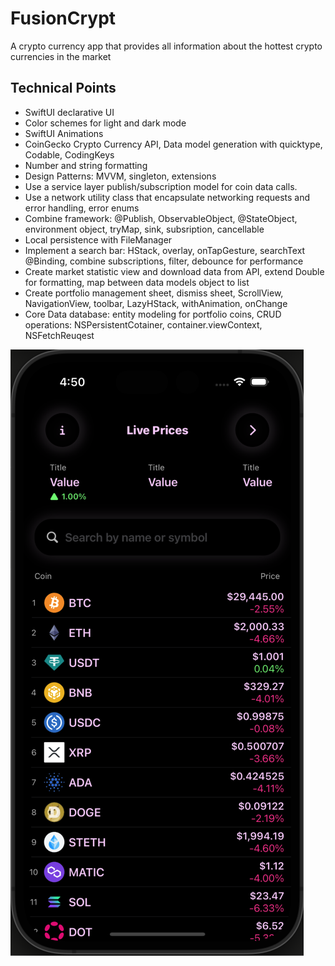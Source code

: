 # FusionCrypt

A crypto currency app that provides all information about the hottest crypto currencies in the market

## Technical Points

- SwiftUI declarative UI
- Color schemes for light and dark mode
- SwiftUI Animations
- CoinGecko Crypto Currency API, Data model generation with quicktype, Codable, CodingKeys
- Number and string formatting
- Design Patterns: MVVM, singleton, extensions
- Use a service layer publish/subscription model for coin data calls.
- Use a network utility class that encapsulate networking requests and error handling, error enums
- Combine framework: @Publish, ObservableObject, @StateObject, environment object, tryMap, sink, subsription, cancellable
- Local persistence with FileManager
- Implement a search bar: HStack, overlay, onTapGesture, searchText @Binding, combine subscriptions, filter, debounce for performance
- Create market statistic view and download data from API, extend Double for formatting, map between data models object to list
- Create portfolio management sheet, dismiss sheet, ScrollView, NavigationView, toolbar, LazyHStack, withAnimation, onChange
- Core Data database: entity modeling for portfolio coins, CRUD operations: NSPersistentCotainer, container.viewContext, NSFetchReuqest

![HomePage](docs/0-home-page.png)
